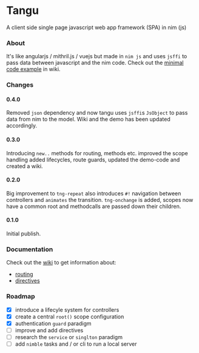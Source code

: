 # Tangu

A client side single page javascript web app framework (SPA) in nim (js)

### About

It's like angularjs / mithril.js / vuejs but made in `nim js` and uses `jsffi` to pass data between javascript and the nim code.
Check out the [minimal code example](https://github.com/enimatek-nl/tangu/wiki) in wiki.

### Changes

####

#### 0.4.0
Removed `json` dependency and now tangu uses `jsffi`s `JsObject` to pass data from nim to the model. Wiki and the demo has been updated accordingly.

#### 0.3.0
Introducing `new..` methods for routing, methods etc. improved the scope handling added lifecycles, route guards, updated the demo-code and created a wiki.

#### 0.2.0
Big improvement to `tng-repeat` also introduces `#!` navigation between controllers and `animates` the transition. `tng-onchange` is added, scopes now have a common root and methodcalls are passed down their children.

#### 0.1.0
Initial publish.

### Documentation
Check out the [wiki](https://github.com/enimatek-nl/tangu/wiki) to get information about:

  - [routing](https://github.com/enimatek-nl/tangu/wiki/Routing)
  - [directives](https://github.com/enimatek-nl/tangu/wiki/Directives)

### Roadmap

- [X] introduce a lifecyle system for controllers
- [X] create a central `root()` scope configuration
- [X] authentication `guard` paradigm 
- [ ] improve and add directives
- [ ] research the `service` or `singlton` paradigm 
- [ ] add `nimble` tasks and / or cli to run a local server
